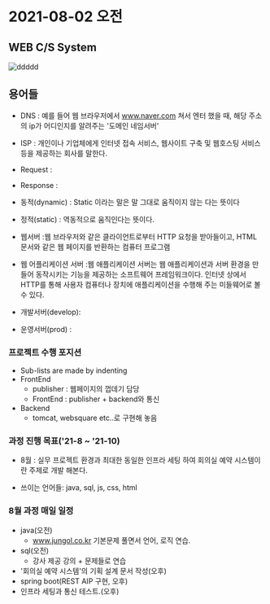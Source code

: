 # 2021-08-02 오전

## WEB C/S System

![ddddd](https://mobidev.biz/wp-content/uploads/2021/07/3-tier-web-architecture.jpg)

## 용어들

+ DNS : 예를 들어 웹 브라우저에서 www.naver.com 쳐서 엔터 했을 때, 해당 주소의 ip가 어디인지를 알려주는 '도메인 네임서버'
+ ISP : 개인이나 기업체에게 인터넷 접속 서비스, 웹사이트 구축 및 웹호스팅 서비스 등을 제공하는 회사를 말한다.
+ Request :
+ Response :
+ 동적(dynamic) : Static 이라는 말은 말 그대로 움직이지 않는 다는 뜻이다
+ 정적(static) : 역동적으로 움직인다는 뜻이다.
+ 웹서버 :웹 브라우저와 같은 클라이언트로부터 HTTP 요청을 받아들이고, HTML 문서와 같은 웹 페이지를 반환하는 컴퓨터 프로그램
+ 웹 어플리케이션 서버 :웹 애플리케이션 서버는 웹 애플리케이션과 서버 환경을 만들어 동작시키는 기능을 제공하는 소프트웨어 프레임워크이다. 인터넷 상에서 HTTP를 통해 사용자 컴퓨터나 장치에 애플리케이션을 수행해 주는 미들웨어로 볼 수 있다.

+ 개발서버(develop):
+ 운영서버(prod) :
### 프로젝트 수행 포지션
+ Sub-lists are made by indenting
+ FrontEnd
    - publisher : 웹페이지의 껍데기 담당
    - FrontEnd : publisher + backend와 통신
+ Backend
    - tomcat, websquare etc..로 구현해 놓음

### 과정 진행 목표('21-8 ~ '21-10)
+ 8월 : 실무 프로젝트 환경과 최대한 동일한 인프라 세팅 하여 회의실 예약 시스템이란 주제로 개발 해본다.
- 쓰이는 언어들: java, sql, js, css, html

### 8월 과정 매일 일정
+ java(오전)
    - www.jungol.co.kr 기본문제 풀면서 언어, 로직 연습.
+ sql(오전)
    - 강사 제공 강의 + 문제들로 연습
+ '회의실 예약 시스템'의 기획 설계 문서 작성(오후)
+ spring boot(REST AIP 구현, 오후)
+ 인프라 세팅과 통신 테스트.(오후)